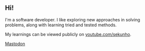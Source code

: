 ## Hi!

I'm a software developer. I like exploring new approaches in solving problems, along with learning tried and tested methods.

My learnings can be viewed publicly on [youtube.com/sekunho](https://www.youtube.com/@sekunho).

<a rel="me" href="https://mastodon.social/@sekun">Mastodon</a>
